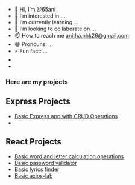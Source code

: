 - 👋 Hi, I’m @65ani
- 👀 I’m interested in ...
- 🌱 I’m currently learning ...
- 💞️ I’m looking to collaborate on ...
- 📫 How to reach me anitha.nhk26@gmail.com
- 😄 Pronouns: ...
- ⚡ Fun fact: ...
-
-
 ### Here are my projects
 ## Express Projects
-  [Basic Express app with CRUD Operations](https://github.com/65ani/expressApp1)
-  

 ## React Projects
-  [Basic word and letter calculation operations](https://github.com/65ani/reactProject/tree/main/word-letter-counter)
-  [Basic password validator](https://github.com/65ani/reactProject/tree/main/passwordvalidator)
-  [Basic lyrics finder](https://github.com/65ani/reactProject/tree/main/lyrics-finder)
-  [Basic axios-lab](https://github.com/65ani/reactProject/tree/main/axios-lab)

<!---
65ani/65ani is a ✨ special ✨ repository because its `README.md` (this file) appears on your GitHub profile.
You can click the Preview link to take a look at your changes.
--->
